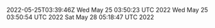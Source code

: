 2022-05-25T03:39:46Z
Wed May 25 03:50:23 UTC 2022
Wed May 25 03:50:54 UTC 2022
Sat May 28 05:18:47 UTC 2022
